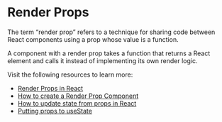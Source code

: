 # Render Props

The term “render prop” refers to a technique for sharing code between React components using a prop whose value is a function.

A component with a render prop takes a function that returns a React element and calls it instead of implementing its own render logic.

Visit the following resources to learn more:

- [Render Props in React](https://reactjs.org/docs/render-props.html)
- [How to create a Render Prop Component](https://www.robinwieruch.de/react-render-props/)
- [How to update state from props in React](href='https://www.robinwieruch.de/react-derive-state-props/)
- [Putting props to useState](https://tkdodo.eu/blog/putting-props-to-use-state)
